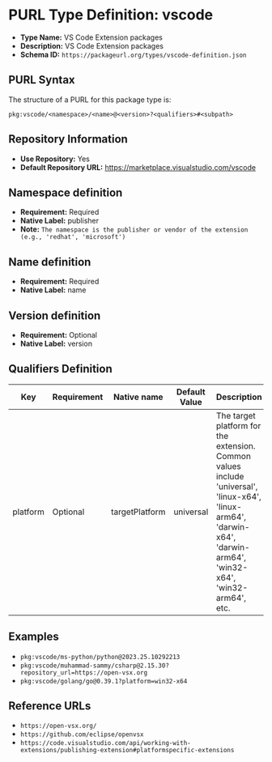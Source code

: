 <!--  NOTE: Auto-generated from the JSON PURL type definition.
Do not manually edit this file. Edit the JSON type definition instead. -->

# PURL Type Definition: vscode

- **Type Name:** VS Code Extension packages
- **Description:** VS Code Extension packages
- **Schema ID:** `https://packageurl.org/types/vscode-definition.json`

## PURL Syntax

The structure of a PURL for this package type is:

    pkg:vscode/<namespace>/<name>@<version>?<qualifiers>#<subpath>

## Repository Information

- **Use Repository:** Yes
- **Default Repository URL:** https://marketplace.visualstudio.com/vscode

## Namespace definition

- **Requirement:** Required
- **Native Label:** publisher
- **Note:** `The namespace is the publisher or vendor of the extension (e.g., 'redhat', 'microsoft')`

## Name definition

- **Requirement:** Required
- **Native Label:** name

## Version definition

- **Requirement:** Optional
- **Native Label:** version

## Qualifiers Definition

| Key  | Requirement | Native name | Default Value | Description |
|------|-------------|-------------|---------------|-------------|
| platform | Optional | targetPlatform | universal | The target platform for the extension. Common values include 'universal', 'linux-x64', 'linux-arm64', 'darwin-x64', 'darwin-arm64', 'win32-x64', 'win32-arm64', etc. |

## Examples

- `pkg:vscode/ms-python/python@2023.25.10292213`
- `pkg:vscode/muhammad-sammy/csharp@2.15.30?repository_url=https://open-vsx.org`
- `pkg:vscode/golang/go@0.39.1?platform=win32-x64`

## Reference URLs

- `https://open-vsx.org/`
- `https://github.com/eclipse/openvsx`
- `https://code.visualstudio.com/api/working-with-extensions/publishing-extension#platformspecific-extensions`
